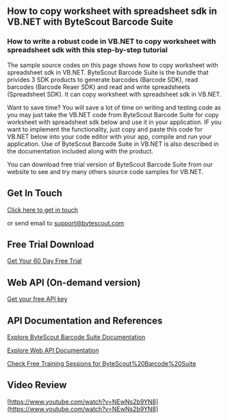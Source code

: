 ## How to copy worksheet with spreadsheet sdk in VB.NET with ByteScout Barcode Suite

### How to write a robust code in VB.NET to copy worksheet with spreadsheet sdk with this step-by-step tutorial

The sample source codes on this page shows how to copy worksheet with spreadsheet sdk in VB.NET. ByteScout Barcode Suite is the bundle that privides 3  SDK products to generate barcodes (Barcode SDK), read barcodes (Barcode Reaer SDK) and read and write spreadsheets (Spreadsheet SDK). It can copy worksheet with spreadsheet sdk in VB.NET.

Want to save time? You will save a lot of time on writing and testing code as you may just take the VB.NET code from ByteScout Barcode Suite for copy worksheet with spreadsheet sdk below and use it in your application. IF you want to implement the functionality, just copy and paste this code for VB.NET below into your code editor with your app, compile and run your application. Use of ByteScout Barcode Suite in VB.NET is also described in the documentation included along with the product.

You can download free trial version of ByteScout Barcode Suite from our website to see and try many others source code samples for VB.NET.

## Get In Touch

[Click here to get in touch](https://bytescout.zendesk.com/hc/en-us/requests/new?subject=ByteScout%20Barcode%20Suite%20Question)

or send email to [support@bytescout.com](mailto:support@bytescout.com?subject=ByteScout%20Barcode%20Suite%20Question) 

## Free Trial Download

[Get Your 60 Day Free Trial](https://bytescout.com/download/web-installer?utm_source=github-readme)

## Web API (On-demand version)

[Get your free API key](https://pdf.co/documentation/api?utm_source=github-readme)

## API Documentation and References

[Explore ByteScout Barcode Suite Documentation](https://bytescout.com/documentation/index.html?utm_source=github-readme)

[Explore Web API Documentation](https://pdf.co/documentation/api?utm_source=github-readme)

[Check Free Training Sessions for ByteScout%20Barcode%20Suite](https://academy.bytescout.com/)

## Video Review

[https://www.youtube.com/watch?v=NEwNs2b9YN8](https://www.youtube.com/watch?v=NEwNs2b9YN8)